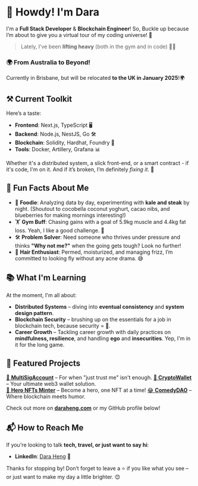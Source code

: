 # 👋 Howdy! I'm Dara

I'm a **Full Stack Developer** & **Blockchain Engineer**! So, Buckle up because I’m about to give you a virtual tour of my coding universe! 🌌

> Lately, I’ve been **lifting heavy** (both in the gym and in code) 💪🔐

### 🌍 From Australia to Beyond!
Currently in Brisbane, but will be relocated **to the UK in January 2025**!🌍

## ⚒️ Current Toolkit
Here’s a taste:

- **Frontend**: Next.js, TypeScript 🖥️
- **Backend**: Node.js, NestJS, Go 🛠️
- **Blockchain**: Solidity, Hardhat, Foundry 🚀
- **Tools**: Docker, Artillery, Grafana 📊

Whether it's a distributed system, a slick front-end, or a smart contract - if it's code, I'm on it. And if it’s broken, I’m definitely *fixing it*. 🔧

## 🌟 Fun Facts About Me
- 🍔 **Foodie**: Analyzing data by day, experimenting with **kale and steak** by night. (Shoutout to cocobella coconut yoghurt, cacao nibs, and blueberries for making mornings interesting!)
- 🏋️ **Gym Buff**: Chasing gains with a goal of 5.9kg muscle and 4.4kg fat loss. Yeah, I like a good challenge. 💪
- 🛠️ **Problem Solver**: Need someone who thrives under pressure and thinks **"Why not me?"** when the going gets tough? Look no further!
- 💇 **Hair Enthusiast**: Permed, moisturized, and managing frizz, I’m committed to looking fly without any acne drama. 😅

## 📚 What I'm Learning
At the moment, I'm all about:
- **Distributed Systems** – diving into **eventual consistency** and **system design pattern**.
- **Blockchain Security** – brushing up on the essentials for a job in blockchain tech, because security = 💸.
- **Career Growth** – Tackling career growth with daily practices on **mindfulness, resilience**, and handling **ego** and **insecurities**. Yep, I'm in it for the long game.

## 🚀 Featured Projects
[🔐 **MultiSigAccount**](https://github.com/darah3ng/multi-sig-account) – For when "just trust me" isn't enough.
[💼 **CryptoWallet**](https://github.com/darah3ng/CryptoWallet) – Your ultimate web3 wallet solution.  
[🎉 **Hero NFTs Minter**](https://github.com/darah3ng/Hero-NFTs-Minter) – Become a hero, one NFT at a time!
[😂 **ComedyDAO**](https://github.com/darah3ng/ComedyDAO) – Where blockchain meets humor.

Check out more on [**daraheng.com**](https://daraheng.com) or my GitHub profile below!

## 📬 How to Reach Me
If you're looking to talk **tech, travel, or just want to say hi**:
- **LinkedIn**: [Dara Heng](https://www.linkedin.com/in/daraheng) 🔗

Thanks for stopping by! Don’t forget to leave a ⭐️ if you like what you see – or just want to make my day a little brighter. 😊
